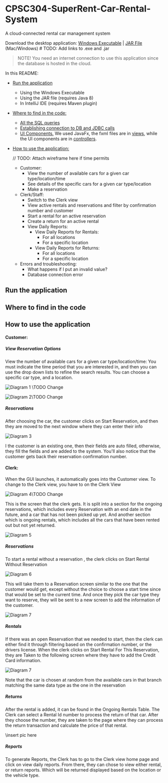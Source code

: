 # CPSC304-SuperRent-Car-Rental-System

A cloud-connected rental car management system

Download the desktop application:  [Windows Executable]()   |   [JAR File]()  (Mac/Windows)     # TODO: Add links to .exe and .jar

> NOTE! You need an internet connection to use this application since the database is hosted in the cloud.

In this README:

* [Run the application](#run-the-application)
    * Using the Windows Executable
    * Using the JAR file (requires Java 8)
    * In IntelliJ IDE (requires Maven plugin)

* [Where to find in the code:](#where-to-find-in-the-code)
    * [All the SQL queries](./src/main/java/model/Queries.java) 
    * [Establishing connection to DB and JDBC calls](./src/main/java/model/Database.java)
    * [UI Components.](./src/main/java/gui) We used JavaFx, the fxml files are in [views](./src/main/java/gui/views), 
    while the UI components are in [controllers](./src/main/java/gui/controllers).

* [How to use the application:](#how-to-use-the-application)

    // TODO: Attach wireframe here if time permits

    * Customer:
        * View the number of available cars for a given car type/location/time
        * See details of the specific cars for a given car type/location
        * Make a reservation
    * Clerk/Staff:
        * Switch to the Clerk view
        * View active rentals and reservations and filter by confirmation number and customer
        * Start a rental for an active reservation
        * Create a return for an active rental
        * View Daily Reports:
            * View Daily Reports for Rentals:
                * For all locations
                * For a specific location
            * View Daily Reports for Returns:
                * For all locations
                * For a specific location
    * Errors and troubleshooting:
        * What happens if I put an invalid value?
        * Database connection error
## Run the application

## Where to find in the code

## How to use the application
#### Customer:

##### View Reservation Options
View the number of available cars for a given car type/location/time:
You must indicate the time period that you are interested in, and then you can use the drop down lists to refine the search
results. You can choose a specific car type, and a location.

![Diagram 1](./pictures/pic1.png "AnyBranch, AnyType, Customer Find Car") \TODO Change

![Diagram 2](./pictures/pic2.png "Customer Finds CarType, Looks at Car and then Chooses to Reserve")\TODO Change

##### Reservations
After choosing the car, the customer clicks on Start Reservation, and then they are moved to the next window where they can enter their info

![Diagram 3](./pictures/pic3.png "Customer Reserves, if Exisitng, it auto-fills the fields")

I the customer is an existing one, then their fields are auto filled, otherwise, they fill the fields and are added to the system.
You'll also notice that the customer gets back their reservation confirmation number. 

#### Clerk:
When the GUI launches, it automatically goes into the Customer view. To change to the Clerk view, you have to on the Clerk View

![Diagram 4](./pictures/pic4.png "To Move to Clerk View Click Here")\TODO Change

 This is the screen that the clerk gets. It is split into a section for the ongoing reservations, which includes every Reservation with an end date in the future,
 and a car that has not been picked up yet. And another section which is ongoing rentals, which includes all the cars that have been rented out but not yet returned.
 
 ![Diagram 5](./pictures/pic5.png "Clerk View")
 
##### Reservations
 To start a rental without a reservation , the clerk clicks on Start Rental Without Reservation
 
 ![Diagram 6](./pictures/pic6.png "Start without Reservation ")
 
This will take them to a Reservation screen similar to the one that the customer would get, except without the choice to
 choose a start time since that would be set to the current time. And once they pick the car type they want to reserve, they will be sent to a new screen to add the 
 information of the customer.
 
 ![Diagram 7](./pictures/pic7.png "Clerk View")
 
 ##### Rentals
If there was an open Reservation that we needed to start, then the clerk can either find it through filtering based on 
the confirmation number, or the drivers license. When the clerk clicks on Start Rental For This Reservation, they are
 Taken to the following screen where they have to add the Credit Card information. 
 
  ![Diagram 7](./pictures/pic8.png "Add Card")
  
 Note that the car is chosen at random from the available cars in that branch matching the same data type as the one in the reservation
 
 ##### Returns
 After the rental is added, it can be found in the Ongoing Rentals Table. The Clerk can select a Rental Id number to process the return of that car.
 After they choose the number, they are taken to the page where they can process the return transaction and calculate the price of that rental.
 
 \\insert pic here
##### Reports
To generate Reports, the Clerk has to go to the Clerk view home page and click on view daily reports. From there, 
they can chose to view either rental, or return reports. Which will be returned displayed based on the location or the vehicle type.